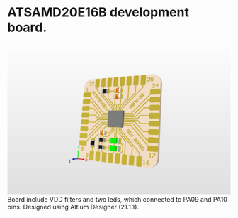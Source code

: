 # ATSAMD20E16B development board.

![alt text](https://github.com/DZimasik/ATSAMD20E16B/raw/master/board/img/ATSAMD20E16_devBoard.jpg)
Board include VDD filters and two leds, which connected to PA09 and PA10 pins. Designed using Altium Designer (21.1.1). <br/>